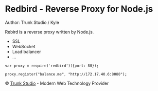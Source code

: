 # Redbird - Reverse Proxy for Node.js

Author: Trunk Studio / Kyle

Rebird is a reverse proxy written by Node.js.

* SSL
* WebSocket
* Load balancer
* ...

```
var proxy = require('redbird')({port: 80});

proxy.register("balance.me", "http://172.17.40.6:8080");
```

&copy; [Trunk Studio](http://trunk-studio.com/) - Modern Web Technology Provider

